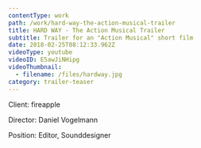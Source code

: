 ```yaml
---
contentType: work
path: /work/hard-way-the-action-musical-trailer
title: HARD WAY - The Action Musical Trailer
subtitle: Trailer for an "Action Musical" short film
date: 2018-02-25T08:12:33.962Z
videoType: youtube
videoID: E5awJiNHipg
videoThumbnail:
  - filename: /files/hardway.jpg
category: trailer-teaser
---
```

Client: fireapple

Director: Daniel Vogelmann

Position: Editor, Sounddesigner
